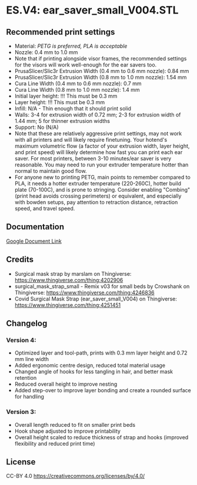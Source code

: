 # ES.V4: ear_saver_small_V004.STL

## Recommended print settings

- Material: *PETG is preferred, PLA is acceptable*
- Nozzle: 0.4 mm to 1.0 mm
- Note that if printing alongside visor frames, the recommended settings for the visors will work well-enough for the ear savers too.
- PrusaSlicer/Slic3r Extrusion Width (0.4 mm to 0.6 mm nozzle): 0.84 mm
- PrusaSlicer/Slic3r Extrusion Width (0.8 mm to 1.0 mm nozzle): 1.54 mm
- Cura Line Width (0.4 mm to 0.6 mm nozzle): 0.7 mm
- Cura Line Width (0.8 mm to 1.0 mm nozzle): 1.4 mm
- Initial layer height: !!! This must be 0.3 mm
- Layer height: !!! This must be 0.3 mm
- Infill: N/A - Thin enough that it should print solid
- Walls: 3-4 for extrusion width of 0.72 mm; 2-3 for extrusion width of 1.44 mm; 5 for thinner extrusion widths
- Support: No (N/A)
- Note that these are relatively aggressive print settings, may not work with all printers and will likely require finetuning. Your hotend's maximum volumetric flow (a factor of your extrusion width, layer height, and print speed) will likely determine how fast you can print each ear saver. For most printers, between 3-10 minutes/ear saver is very reasonable. You may need to run your extruder temperature hotter than normal to maintain good flow.
- For anyone new to printing PETG, main points to remember compared to PLA, it needs a hotter extruder temperature (220-260C), hotter build plate (70-100C), and is prone to stringing. Consider enabling "Combing" (print head avoids crossing perimeters) or equivalent, and especially with bowden setups, pay attention to retraction distance, retraction speed, and travel speed.

## Documentation
[Google Document Link](https://docs.google.com/document/d/15-V81oS8I5RemRSrTbresdDm_2dw-AZuGhGRkiqIBxc)

## Credits

- Surgical mask strap by marslam on Thingiverse: https://www.thingiverse.com/thing:4202906
- surgical_mask_strap_small - Remix v03 for small beds by Crowshank on Thingiverse: https://www.thingiverse.com/thing:4246836
- Covid Surgical Mask Strap (ear_saver_small_V004) on Thingiverse: https://www.thingiverse.com/thing:4251451

## Changelog

### Version 4:

- Optimized layer and tool-path, prints with 0.3 mm layer height and 0.72 mm line width
- Added ergonomic centre design, reduced total material usage
- Changed angle of hooks for less tangling in hair, and better mask retention
- Reduced overall height to improve nesting
- Added step-over to improve layer bonding and create a rounded surface for handling

### Version 3:

- Overall length reduced to fit on smaller print beds
- Hook shape adjusted to improve printability
- Overall height scaled to reduce thickness of strap and hooks (improved flexibility and reduced print time)

## License
CC-BY 4.0 https://creativecommons.org/licenses/by/4.0/
